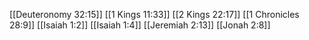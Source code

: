 [[Deuteronomy 32:15]]
[[1 Kings 11:33]]
[[2 Kings 22:17]]
[[1 Chronicles 28:9]]
[[Isaiah 1:2]]
[[Isaiah 1:4]]
[[Jeremiah 2:13]]
[[Jonah 2:8]]
